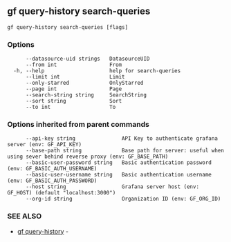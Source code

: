## gf query-history search-queries



```
gf query-history search-queries [flags]
```

### Options

```
      --datasource-uid strings   DatasourceUID
      --from int                 From
  -h, --help                     help for search-queries
      --limit int                Limit
      --only-starred             OnlyStarred
      --page int                 Page
      --search-string string     SearchString
      --sort string              Sort
      --to int                   To
```

### Options inherited from parent commands

```
      --api-key string               API Key to authenticate grafana server (env: GF_API_KEY)
      --base-path string             Base path for server: useful when using sever behind reverse proxy (env: GF_BASE_PATH)
      --basic-user-password string   Basic authentication password (env: GF_BASIC_AUTH_USERNAME)
      --basic-user-username string   Basic authentication username (env: GF_BASIC_AUTH_PASSWORD)
      --host string                  Grafana server host (env: GF_HOST) (default "localhost:3000")
      --org-id string                Organization ID (env: GF_ORG_ID)
```

### SEE ALSO

* [gf query-history](gf_query-history.md)	 - 

